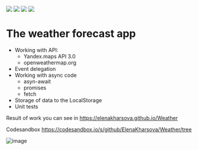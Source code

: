 <img src="https://img.shields.io/badge/JS-yellow"> <img src="https://img.shields.io/badge/HTML-orange"> <img src="https://img.shields.io/badge/CSS-purple">
 <img src="https://img.shields.io/badge/Jest-green">
# The weather forecast app
<ul>
  <li> Working with API:
    <ul>
      <li> Yandex.maps API 3.0 </li>
      <li> openweathermap.org </li>
    </ul>
  </li>
  <li> Event delegation</li>
  <li> Working with async code
    <ul>
      <li>asyn-await</li>
      <li>promises</li>
      <li>fetch</li>
    </ul>
  </li>
  <li>Storage of data to the LocalStorage</li>
  <li>Unit tests</li>
</ul>

Result of work you can see in https://elenakharsova.github.io/Weather

Codesandbox https://codesandbox.io/s/github/ElenaKharsova/Weather/tree

![image](https://github.com/ElenaKharsova/Weather/assets/96537658/6b506dc2-c014-4a29-8411-34acb40ec7f1)
